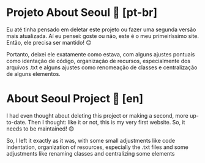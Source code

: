 # Projeto About Seoul :memo: [pt-br]

Eu até tinha pensado em deletar este projeto ou fazer uma segunda versão mais atualizada. Aí eu pensei: goste ou não, este é o meu primeiríssimo site. Então, ele precisa ser mantido! :blush:

Portanto, deixei ele exatamente como estava, com alguns ajustes pontuais como identação de código, organização de recursos, especialmente dos arquivos .txt e alguns ajustes como renomeação de classes e centralização de alguns elementos.

# About Seoul Project :memo: [en] 

I had even thought about deleting this project or making a second, more up-to-date. Then I thought: like it or not, this is my very first website. So, it needs to be maintained! :blush:

So, I left it exactly as it was, with some small adjustments like code indentation, organization of resources, especially the .txt files and some adjustments like renaming classes and centralizing some elements
